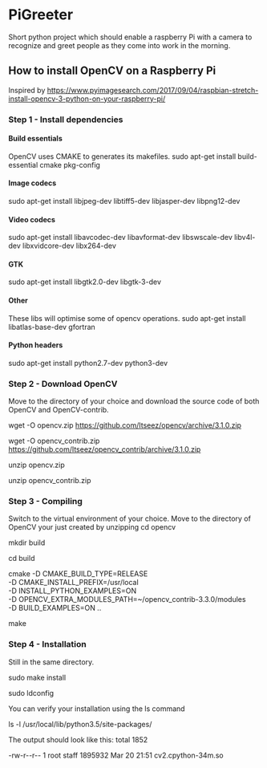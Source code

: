 # PiGreeter
Short python project which should enable a raspberry Pi with a camera to recognize and greet people as they come into work in the morning.

## How to install OpenCV on a Raspberry Pi
Inspired by https://www.pyimagesearch.com/2017/09/04/raspbian-stretch-install-opencv-3-python-on-your-raspberry-pi/
### Step 1 - Install dependencies
#### Build essentials
OpenCV uses CMAKE to generates its makefiles.
sudo apt-get install build-essential cmake pkg-config
#### Image codecs
sudo apt-get install libjpeg-dev libtiff5-dev libjasper-dev libpng12-dev
#### Video codecs
sudo apt-get install libavcodec-dev libavformat-dev libswscale-dev libv4l-dev libxvidcore-dev libx264-dev
#### GTK
sudo apt-get install libgtk2.0-dev libgtk-3-dev
#### Other
These libs will optimise some of opencv operations.
sudo apt-get install libatlas-base-dev gfortran
#### Python headers
sudo apt-get install python2.7-dev python3-dev

### Step 2 - Download OpenCV
Move to the directory of your choice and download the source code of both OpenCV and OpenCV-contrib.

wget -O opencv.zip https://github.com/Itseez/opencv/archive/3.1.0.zip

wget -O opencv_contrib.zip https://github.com/Itseez/opencv_contrib/archive/3.1.0.zip

unzip opencv.zip

unzip opencv_contrib.zip

### Step 3 - Compiling
Switch to the virtual environment of your choice. Move to the directory of OpenCV your just created by unzipping
cd opencv

mkdir build

cd build

cmake -D CMAKE_BUILD_TYPE=RELEASE \
    -D CMAKE_INSTALL_PREFIX=/usr/local \
    -D INSTALL_PYTHON_EXAMPLES=ON \
    -D OPENCV_EXTRA_MODULES_PATH=~/opencv_contrib-3.3.0/modules \
    -D BUILD_EXAMPLES=ON ..
    
make

### Step 4 - Installation
Still in the same directory.

sudo make install

sudo ldconfig

You can verify your installation using the ls command

ls -l /usr/local/lib/python3.5/site-packages/

The output should look like this: 
total 1852

-rw-r--r-- 1 root staff 1895932 Mar 20 21:51 cv2.cpython-34m.so

